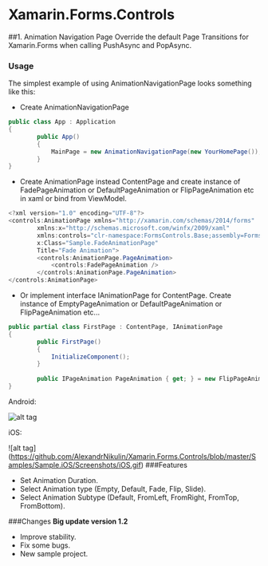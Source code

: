 # Xamarin.Forms.Controls
##1. Animation Navigation Page
Override the default Page Transitions for Xamarin.Forms when calling PushAsync and PopAsync.
### Usage
The simplest example of using AnimationNavigationPage looks something like this:

- Create AnimationNavigationPage
```csharp  
public class App : Application
{
        public App()
        {
            MainPage = new AnimationNavigationPage(new YourHomePage());
        }
}
```
- Create AnimationPage instead ContentPage and create instance of FadePageAnimation or DefaultPageAnimation or FlipPageAnimation etc in xaml or bind from ViewModel.
```csharp   
<?xml version="1.0" encoding="UTF-8"?>
<controls:AnimationPage xmlns="http://xamarin.com/schemas/2014/forms"
        xmlns:x="http://schemas.microsoft.com/winfx/2009/xaml"
        xmlns:controls="clr-namespace:FormsControls.Base;assembly=FormsControls.Base"
        x:Class="Sample.FadeAnimationPage"
        Title="Fade Animation">
        <controls:AnimationPage.PageAnimation>
            <controls:FadePageAnimation />
        </controls:AnimationPage.PageAnimation>
</controls:AnimationPage>
```
- Or implement interface IAnimationPage for ContentPage. Create instance of EmptyPageAnimation or DefaultPageAnimation or FlipPageAnimation etc... 
```csharp   
public partial class FirstPage : ContentPage, IAnimationPage
{
        public FirstPage()
        {
            InitializeComponent();
        }
    
        public IPageAnimation PageAnimation { get; } = new FlipPageAnimation { Duration = 650, Subtype = AnimationSubtype.FromLeft }; 
}
```
Android:

![alt tag](https://github.com/AlexandrNikulin/Xamarin.Forms.Controls/blob/master/Samples/Sample.Droid/Screenshots/Android.gif)

iOS:

![alt tag] (https://github.com/AlexandrNikulin/Xamarin.Forms.Controls/blob/master/Samples/Sample.iOS/Screenshots/iOS.gif)
###Features
- Set Animation Duration.
- Select Animation type (Empty, Default, Fade, Flip, Slide).
- Select Animation Subtype (Default, FromLeft, FromRight, FromTop, FromBottom).

###Changes
**Big update version 1.2**

- Improve stability.
- Fix some bugs.
- New sample project.
